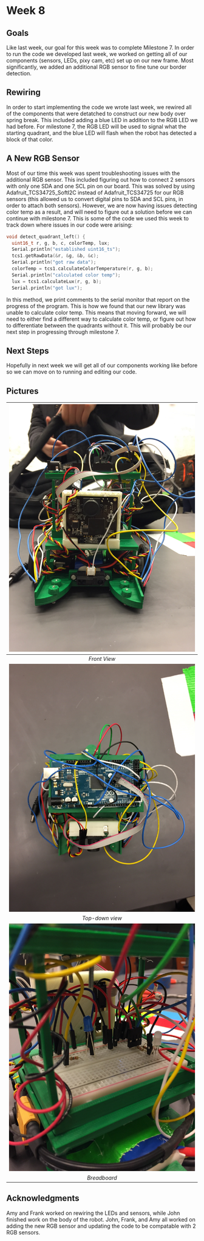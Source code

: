 # Week 8

## Goals
Like last week, our goal for this week was to complete Milestone 7. In order to run the code we developed last week, we worked on getting all of our components (sensors, LEDs, pixy cam, etc) set up on our new frame. Most significantly, we added an additional RGB sensor to fine tune our border detection.

## Rewiring 
In order to start implementing the code we wrote last week, we rewired all of the components that were detatched to construct our new body over spring break. This included adding a blue LED in addition to the RGB LED we had before. For milestone 7, the RGB LED will be used to signal what the starting quadrant, and the blue LED will flash when the robot has detected a block of that color. 

## A New RGB Sensor
Most of our time this week was spent troubleshooting issues with the additional RGB sensor. This included figuring out how to connect 2 sensors with only one SDA and one SCL pin on our board. This was solved by using Adafruit_TCS34725_SoftI2C instead of Adafruit_TCS34725 for our RGB sensors (this allowed us to convert digital pins to SDA and SCL pins, in order to attach both sensors). However, we are now having issues detecting color temp as a result, and will need to figure out a solution before we can continue with milestone 7. This is some of the code we used this week to track down where issues in our code were arising:

```c++
void detect_quadrant_left() {
  uint16_t r, g, b, c, colorTemp, lux;
  Serial.println("established uint16_ts");
  tcs1.getRawData(&r, &g, &b, &c);
  Serial.println("got raw data");
  colorTemp = tcs1.calculateColorTemperature(r, g, b);
  Serial.println("calculated color temp");
  lux = tcs1.calculateLux(r, g, b);
  Serial.println("got lux");
```

In this method, we print comments to the serial monitor that report on the progress of the program. This is how we found that our new library was unable to calculate color temp. This means that moving forward, we will need to either find a different way to calculate color temp, or figure out how to differentiate between the quadrants without it. This will probably be our next step in progressing through milestone 7.


## Next Steps
Hopefully in next week we will get all of our components working like before so we can move on to running and editing our code.

## Pictures

|![Front View](images/week8/IMG_7216.jpg "Front View")
|:--:|
| *Front View* |
|![Top-down view](images/week8/IMG_7217.jpg "Top-down view")
| *Top-down view* |
|![Breadboard](images/week8/IMG_7219.jpg "Breadboard")
| *Breadboard* |


## Acknowledgments
Amy and Frank worked on rewiring the LEDs and sensors, while John finished work on the body of the robot. John, Frank, and Amy all worked on adding the new RGB sensor and updating the code to be compatable with 2 RGB sensors.
